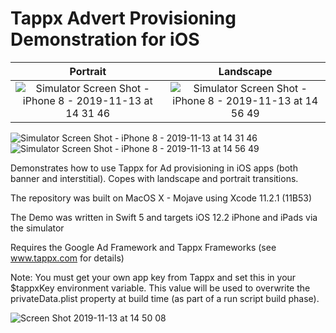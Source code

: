 # Tappx Advert Provisioning Demonstration for iOS

Portrait                                                    |  Landscape
:----------------------------------------------------------:|:-------------------------------------------------------------:
![Simulator Screen Shot - iPhone 8 - 2019-11-13 at 14 31 46](https://user-images.githubusercontent.com/57699501/68739668-4ede4400-0624-11ea-9372-6b44d70866f1.png)  |  ![Simulator Screen Shot - iPhone 8 - 2019-11-13 at 14 56 49](https://user-images.githubusercontent.com/57699501/68740474-1dff0e80-0626-11ea-915d-2295bec198e5.png)

![Simulator Screen Shot - iPhone 8 - 2019-11-13 at 14 31 46](https://user-images.githubusercontent.com/57699501/68739668-4ede4400-0624-11ea-9372-6b44d70866f1.png)     ![Simulator Screen Shot - iPhone 8 - 2019-11-13 at 14 56 49](https://user-images.githubusercontent.com/57699501/68740474-1dff0e80-0626-11ea-915d-2295bec198e5.png)

Demonstrates how to use Tappx for Ad provisioning in iOS apps (both banner and interstitial). Copes with landscape and portrait transitions.

The repository was built on MacOS X - Mojave using Xcode 11.2.1 (11B53)

The Demo was written in Swift 5 and targets iOS 12.2 iPhone and iPads via the simulator

Requires the Google Ad Framework and Tappx Frameworks (see www.tappx.com for details)

Note: You must get your own app key from Tappx and set this in your $tappxKey environment variable. This value will be used to overwrite the privateData.plist property at build time (as part of a run script build phase).


![Screen Shot 2019-11-13 at 14 50 08](https://user-images.githubusercontent.com/57699501/68739977-10955480-0625-11ea-8887-93d8a163fee5.png)
